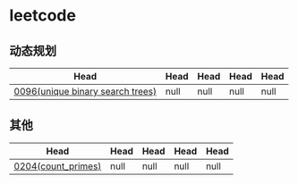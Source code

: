 # leetcode
## 动态规划
| Head                                                                                                                                   | Head | Head | Head | Head |
|----------------------------------------------------------------------------------------------------------------------------------------|------|------|------|------|
| [0096(unique binary search trees)](https://github.com/Christmas-Wong/LeetCodeRecord/tree/main/source/problems/others/204_count_primes) | null | null | null | null |

## 其他
| Head                                                                                                                     | Head | Head | Head | Head |
|--------------------------------------------------------------------------------------------------------------------------|------|------|------|------|
| [0204(count_primes)](https://github.com/Christmas-Wong/LeetCodeRecord/tree/main/source/problems/others/204_count_primes) | null | null | null | null |
